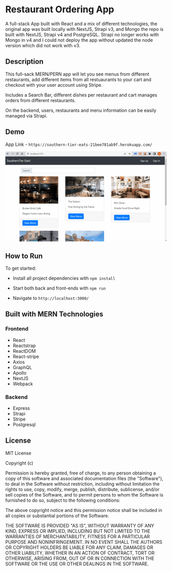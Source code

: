 # Restaurant Ordering App

A full-stack App built with React and a mix of different technologies, the original app was built locally with NextJS, Strapi v3, and Mongo the repo is built with
NextJS, Strapi v4 and PostgreSQL.  Strapi no longer works with Mongo in v4 and I could not deploy the app without updated the node version which did not work with v3.


## Description

This full-sack MERN/PERN app will let you see menus from different restaurants, add different items from all restuaurants to your cart and checkout with your user account using Stripe.

Includes a Search Bar, different dishes per restaurant and cart manages orders from different restaurants.

On the backend, users, restaurants and menu information can be easily managed via Strapi.

## Demo

App Link - `https://southern-tier-eats-21bee781ab9f.herokuapp.com/`

![Southern Tier Eats](Gif.gif)

## How to Run

To get started:

- Install all project dependencies with `npm install`

- Start both back and front-ends with `npm run`

- Navigate to `http://localhost:3000/`

## Built with MERN Technologies

### Frontend

- React
- Reactstrap
- ReactDOM
- React-stripe
- Axios
- GraphQL
- Apollo
- NextJS
- Webpack

### Backend

- Express
- Strapi
- Stripe
- Postgresql

## License

MIT License

Copyright (c)

Permission is hereby granted, free of charge, to any person obtaining a copy
of this software and associated documentation files (the "Software"), to deal
in the Software without restriction, including without limitation the rights
to use, copy, modify, merge, publish, distribute, sublicense, and/or sell
copies of the Software, and to permit persons to whom the Software is
furnished to do so, subject to the following conditions:

The above copyright notice and this permission notice shall be included in all
copies or substantial portions of the Software.

THE SOFTWARE IS PROVIDED "AS IS", WITHOUT WARRANTY OF ANY KIND, EXPRESS OR
IMPLIED, INCLUDING BUT NOT LIMITED TO THE WARRANTIES OF MERCHANTABILITY,
FITNESS FOR A PARTICULAR PURPOSE AND NONINFRINGEMENT. IN NO EVENT SHALL THE
AUTHORS OR COPYRIGHT HOLDERS BE LIABLE FOR ANY CLAIM, DAMAGES OR OTHER
LIABILITY, WHETHER IN AN ACTION OF CONTRACT, TORT OR OTHERWISE, ARISING FROM,
OUT OF OR IN CONNECTION WITH THE SOFTWARE OR THE USE OR OTHER DEALINGS IN THE
SOFTWARE.

